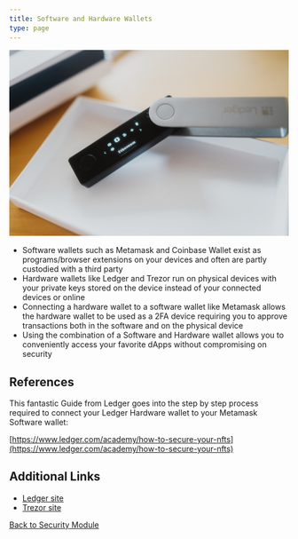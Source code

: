 ```yaml
---
title: Software and Hardware Wallets
type: page
---
```


![Software and Hardware Wallets](/images/security/software-and-hardware-wallets.jpeg "Software and Hardware Wallets")

- Software wallets such as Metamask and Coinbase Wallet exist as programs/browser extensions on your devices and often are partly custodied with a third party
- Hardware wallets like Ledger and Trezor run on physical devices with your private keys stored on the device instead of your connected devices or online
- Connecting a hardware wallet to a software wallet like Metamask allows the hardware wallet to be used as a 2FA device requiring you to approve transactions both in the software and on the physical device
- Using the combination of a Software and Hardware wallet allows you to conveniently access your favorite dApps without compromising on security

## References

This fantastic Guide from Ledger goes into the step by step process required to connect your Ledger Hardware wallet to your Metamask Software wallet:

[https://www.ledger.com/academy/how-to-secure-your-nfts](https://www.ledger.com/academy/how-to-secure-your-nfts)

## Additional Links

- [Ledger site](https://www.ledger.com/)
- [Trezor site](https://trezor.io/)

[Back to Security Module](/security)
